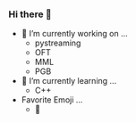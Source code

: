 ### Hi there 👋
- 🔭 I’m currently working on ...
  - pystreaming
  - OFT
  - MML
  - PGB
- 🌱 I’m currently learning ...
  - C++
- Favorite Emoji ...
  - 🗿

<!--
**joseph-x-li/joseph-x-li** is a ✨ _special_ ✨ repository because its `README.md` (this file) appears on your GitHub profile.

Here are some ideas to get you started:

- 🔭 I’m currently working on ...
- 🌱 I’m currently learning ...
- 👯 I’m looking to collaborate on ...
- 🤔 I’m looking for help with ...
- 💬 Ask me about ...
- 📫 How to reach me: ...
- 😄 Pronouns: ...
- ⚡ Fun fact: ...
-->
